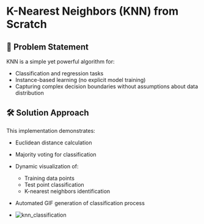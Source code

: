 # K-Nearest Neighbors (KNN) from Scratch  

## 📌 Problem Statement  
KNN is a simple yet powerful algorithm for:  
- Classification and regression tasks  
- Instance-based learning (no explicit model training)  
- Capturing complex decision boundaries without assumptions about data distribution  

## 🛠 Solution Approach  
This implementation demonstrates:  
- Euclidean distance calculation  
- Majority voting for classification  
- Dynamic visualization of:  
  - Training data points  
  - Test point classification  
  - K-nearest neighbors identification  
- Automated GIF generation of classification process

- ![knn_classification](https://github.com/user-attachments/assets/20d651ab-a3dc-4927-a7ba-a2a9f42feb50)
